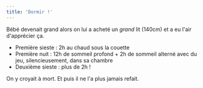 ```yaml
---
title: 'Dormir !'
---
```


Bébé devenait grand alors on lui a acheté un _grand_ lit (140cm) et a eu l'air d'apprécier ça.

* Première sieste : 2h au chaud sous la couette
* Première nuit : 12h de sommeil profond + 2h de sommeil alterné avec du jeu, silencieusement, dans sa chambre
* Deuxième sieste : plus de 2h !

On y croyait à mort.
Et puis il ne l'a plus jamais refait.

